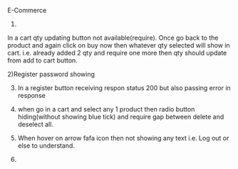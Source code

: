 E-Commerce

1)
In a cart qty updating button not available(require).
Once go back to the product and again click on buy now then whatever qty selected will show in cart.
i.e. already added 2 qty and require one more then qty should update from add to cart button.

2)Register password showing

3) In a register button receiving respon status 200 but also passing error in response

4) when go in a cart and select any 1 product then radio button hiding(without showing blue tick) and require gap between delete and deselect all.

5) When hover on arrow fafa icon then not showing any text i.e. Log out or else to understand.

6) 




